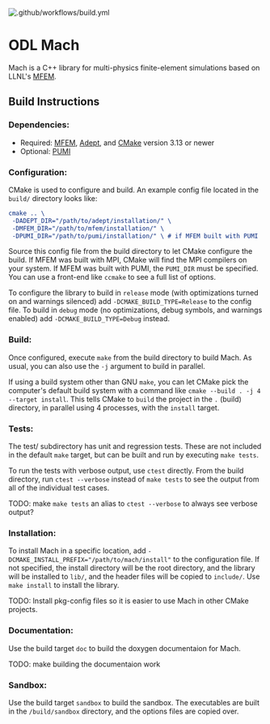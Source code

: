 ![.github/workflows/build.yml](https://github.com/OptimalDesignLab/mach/workflows/.github/workflows/build.yml/badge.svg?branch=dev)

# ODL Mach #

Mach is a C++ library for multi-physics finite-element simulations based on LLNL's [MFEM](https://github.com/mfem/mfem).

## Build Instructions ##

### Dependencies: ###

* Required: [MFEM](https://github.com/mfem/mfem), [Adept](https://github.com/rjhogan/Adept-2), and [CMake](https://cmake.org) version 3.13 or newer
* Optional: [PUMI](https://github.com/scorec/core)

### Configuration: ###

CMake is used to configure and build. An example config file located in the `build/` directory looks like:

```cmake
cmake .. \
 -DADEPT_DIR="/path/to/adept/installation/" \
 -DMFEM_DIR="/path/to/mfem/installation/" \
 -DPUMI_DIR="/path/to/pumi/installation/" \ # if MFEM built with PUMI
```

Source this config file from the build directory to let CMake configure the build. If MFEM was built with MPI, CMake will find the MPI compilers on your system. If MFEM was built with PUMI, the `PUMI_DIR` must be specified. You can use a front-end like `ccmake` to see a full list of options.

To configure the library to build in `release` mode (with optimizations turned on and warnings silenced) add `-DCMAKE_BUILD_TYPE=Release` to the config file. To build in `debug` mode (no optimizations, debug symbols, and warnings enabled) add `-DCMAKE_BUILD_TYPE=Debug` instead.

### Build: ###

Once configured, execute `make` from the build directory to build Mach. As usual, you can also use the `-j` argument to build in parallel.

If using a build system other than GNU `make`, you can let CMake pick the computer's default build system with a command like `cmake --build . -j 4 --target install`. This tells CMake to `build` the project in the `.` (build) directory, in parallel using 4 processes, with the `install` target.

### Tests: ###

The test/ subdirectory has unit and regression tests. These are not included in the default `make` target, but can be built and run by executing `make tests`.

To run the tests with verbose output, use `ctest` directly. From the build directory, run `ctest --verbose` instead of `make tests` to see the output from all of the individual test cases. 

TODO: make `make tests` an alias to `ctest --verbose` to always see verbose output?

### Installation: ###

To install Mach in a specific location, add `-DCMAKE_INSTALL_PREFIX="/path/to/mach/install"` to the configuration file. If not specified, the install directory will be the root directory, and the library will be installed to `lib/`, and the header files will be copied to `include/`. Use `make install` to install the library.

TODO: Install pkg-config files so it is easier to use Mach in other CMake projects.

### Documentation: ###

Use the build target `doc` to build the doxygen documentaion for Mach.

TODO: make building the documentaion work

### Sandbox: ###

Use the build target `sandbox` to build the sandbox. The executables are built in the `/build/sandbox` directory, and the options files are copied over.
